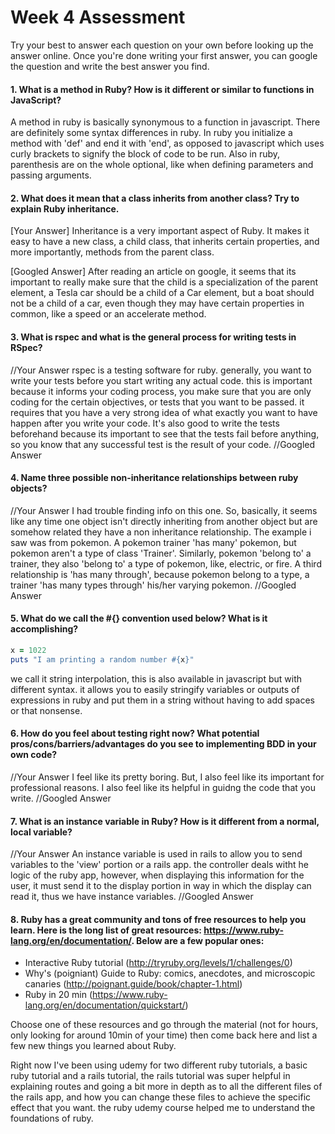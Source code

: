 # Week 4 Assessment

Try your best to answer each question on your own before looking up the answer online. Once you're done writing your first answer, you can google the question and write the best answer you find.


#### 1. What is a method in Ruby? How is it different or similar to functions in JavaScript?

A method in ruby is basically synonymous to a function in javascript. There are definitely some syntax differences in ruby.  In ruby you initialize a method with 'def' and end it with 'end', as opposed to javascript which uses curly brackets to signify the block of code to be run.  Also in ruby, parenthesis are on the whole optional, like when defining parameters and passing arguments.



#### 2. What does it mean that a class inherits from another class? Try to explain Ruby inheritance.


[Your Answer]
Inheritance is a very important aspect of Ruby.  It makes it easy to have a new class, a child class, that inherits certain properties, and more importantly, methods from the parent class.

[Googled Answer]
After reading an article on google, it seems that its important to really make sure that the child is a specialization of the parent element, a Tesla car should be a child of a Car element, but a boat should not be a child of a car, even though they may have certain properties in common, like a speed or an accelerate method.  


#### 3. What is rspec and what is the general process for writing tests in RSpec?

//Your Answer
rspec is a testing software for ruby.  generally, you want to write your tests before you start writing any actual code.  this is important because it informs your coding process, you make sure that you are only coding for the certain objectives, or tests that you want to be passed.  it requires that you have a very strong idea of what exactly you want to have happen after you write your code.  It's also good to write the tests beforehand because its important to see that the tests fail before anything, so you know that any successful test is the result of your code.
//Googled Answer


#### 4. Name three possible non-inheritance relationships between ruby objects?

//Your Answer
I had trouble finding info on this one.  So, basically, it seems like any time one object isn't directly inheriting from another object but are somehow related they have a non inheritance relationship.  The example i saw was from pokemon.  A pokemon trainer 'has many' pokemon, but pokemon aren't a type of class 'Trainer'.  Similarly, pokemon 'belong to' a trainer, they also 'belong to' a type of pokemon, like, electric, or fire.  A third relationship is 'has many through', because pokemon belong to a type, a trainer 'has many types through' his/her varying pokemon.
//Googled Answer


#### 5. What do we call the #{} convention used below? What is it accomplishing?

```ruby
x = 1022
puts "I am printing a random number #{x}"
```

we call it string interpolation, this is also available in javascript but with different syntax.  it allows you to easily stringify variables or outputs of expressions in ruby and put them in a string without having to add spaces or that nonsense.

#### 6. How do you feel about testing right now? What potential pros/cons/barriers/advantages do you see to implementing BDD in your own code?

//Your Answer
I feel like its pretty boring.  But, I also feel like its important for professional reasons. I also feel like its helpful in guidng the code that you write.
//Googled Answer


#### 7. What is an instance variable in Ruby? How is it different from a normal, local variable?

//Your Answer
An instance variable is used in rails to allow you to send variables to the 'view' portion or a rails app.  the controller deals witht he logic of the ruby app, however, when displaying this information for the user, it must send it to the display portion in way in which the display can read it, thus we have instance variables.
//Googled Answer

#### 8. Ruby has a great community and tons of free resources to help you learn. Here is the long list of great resources: https://www.ruby-lang.org/en/documentation/. Below are a few popular ones:
- Interactive Ruby tutorial (http://tryruby.org/levels/1/challenges/0)
- Why's (poigniant) Guide to Ruby: comics, anecdotes, and microscopic canaries (http://poignant.guide/book/chapter-1.html)
- Ruby in 20 min (https://www.ruby-lang.org/en/documentation/quickstart/)


Choose one of these resources and go through the material (not for hours, only looking for around 10min of your time) then come back here and list a few new things you learned about Ruby.

Right now I've been using udemy for two different ruby tutorials, a basic ruby tutorial and a rails tutorial, the rails tutorial was super helpful in explaining routes and going a bit more in depth as to all the different files of the rails app, and how you can change these files to achieve the specific effect that you want.  the ruby udemy course helped me to understand the foundations of ruby.  
